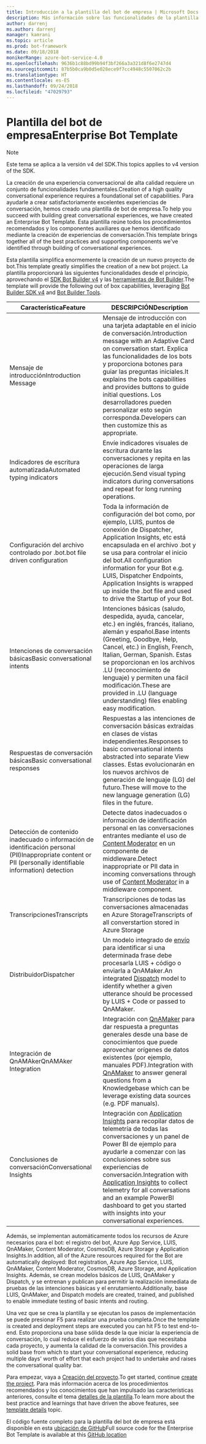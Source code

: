 ```yaml
---
title: Introducción a la plantilla del bot de empresa | Microsoft Docs
description: Más información sobre las funcionalidades de la plantilla del bot de empresa
author: darrenj
ms.author: darrenj
manager: kamrani
ms.topic: article
ms.prod: bot-framework
ms.date: 09/18/2018
monikerRange: azure-bot-service-4.0
ms.openlocfilehash: 9636b1c88bd99b94f3bf266a3a321d8f6e2747d4
ms.sourcegitcommit: 87b5b0ca9b0d5e028ece9f7cc4948c5507062c2b
ms.translationtype: HT
ms.contentlocale: es-ES
ms.lasthandoff: 09/24/2018
ms.locfileid: "47029793"
---
```

# <a name="enterprise-bot-template"></a><span data-ttu-id="f5252-103">Plantilla del bot de empresa</span><span class="sxs-lookup"><span data-stu-id="f5252-103">Enterprise Bot Template</span></span> 

> [!NOTE]
> <span data-ttu-id="f5252-104">Este tema se aplica a la versión v4 del SDK.</span><span class="sxs-lookup"><span data-stu-id="f5252-104">This topics applies to v4 version of the SDK.</span></span> 

<span data-ttu-id="f5252-105">La creación de una experiencia conversacional de alta calidad requiere un conjunto de funcionalidades fundamentales.</span><span class="sxs-lookup"><span data-stu-id="f5252-105">Creation of a high quality conversational experience requires a foundational set of capabilities.</span></span> <span data-ttu-id="f5252-106">Para ayudarle a crear satisfactoriamente excelentes experiencias de conversación, hemos creado una plantilla de bot de empresa.</span><span class="sxs-lookup"><span data-stu-id="f5252-106">To help you succeed with building great conversational experiences, we have created an Enterprise Bot Template.</span></span> <span data-ttu-id="f5252-107">Esta plantilla reúne todos los procedimientos recomendados y los componentes auxiliares que hemos identificado mediante la creación de experiencias de conversación.</span><span class="sxs-lookup"><span data-stu-id="f5252-107">This template brings together all of the best practices and supporting components we've identified through building of conversational experiences.</span></span> 

<span data-ttu-id="f5252-108">Esta plantilla simplifica enormemente la creación de un nuevo proyecto de bot.</span><span class="sxs-lookup"><span data-stu-id="f5252-108">This template greatly simplifies the creation of a new bot project.</span></span> <span data-ttu-id="f5252-109">La plantilla proporcionará las siguientes funcionalidades desde el principio, aprovechando el [SDK Bot Builder v4](https://github.com/Microsoft/botbuilder) y las [herramientas de Bot Builder](https://github.com/Microsoft/botbuilder-tools).</span><span class="sxs-lookup"><span data-stu-id="f5252-109">The template will provide the following out of box capabilities, leveraging [Bot Builder SDK v4](https://github.com/Microsoft/botbuilder) and [Bot Builder Tools](https://github.com/Microsoft/botbuilder-tools).</span></span>

<span data-ttu-id="f5252-110">Característica</span><span class="sxs-lookup"><span data-stu-id="f5252-110">Feature</span></span> | <span data-ttu-id="f5252-111">DESCRIPCIÓN</span><span class="sxs-lookup"><span data-stu-id="f5252-111">Description</span></span> |
------------ | -------------
<span data-ttu-id="f5252-112">Mensaje de introducción</span><span class="sxs-lookup"><span data-stu-id="f5252-112">Introduction Message</span></span> | <span data-ttu-id="f5252-113">Mensaje de introducción con una tarjeta adaptable en el inicio de conversación.</span><span class="sxs-lookup"><span data-stu-id="f5252-113">Introduction message with an Adaptive Card on conversation start.</span></span> <span data-ttu-id="f5252-114">Explica las funcionalidades de los bots y proporciona botones para guiar las preguntas iniciales.</span><span class="sxs-lookup"><span data-stu-id="f5252-114">It explains the bots capabilities and provides buttons to guide initial questions.</span></span> <span data-ttu-id="f5252-115">Los desarrolladores pueden personalizar esto según corresponda.</span><span class="sxs-lookup"><span data-stu-id="f5252-115">Developers can then customize this as appropriate.</span></span>
<span data-ttu-id="f5252-116">Indicadores de escritura automatizada</span><span class="sxs-lookup"><span data-stu-id="f5252-116">Automated typing indicators</span></span>  | <span data-ttu-id="f5252-117">Envíe indicadores visuales de escritura durante las conversaciones y repita en las operaciones de larga ejecución.</span><span class="sxs-lookup"><span data-stu-id="f5252-117">Send visual typing indicators during conversations and repeat for long running operations.</span></span>
<span data-ttu-id="f5252-118">Configuración del archivo controlado por .bot</span><span class="sxs-lookup"><span data-stu-id="f5252-118">.bot file driven configuration</span></span> | <span data-ttu-id="f5252-119">Toda la información de configuración del bot como, por ejemplo, LUIS, puntos de conexión de Dispatcher, Application Insights, etc está encapsulada en el archivo .bot y se usa para controlar el inicio del bot.</span><span class="sxs-lookup"><span data-stu-id="f5252-119">All configuration information for your Bot e.g. LUIS, Dispatcher Endpoints, Application Insights is wrapped up inside the .bot file and used to drive the Startup of your Bot.</span></span>
<span data-ttu-id="f5252-120">Intenciones de conversación básicas</span><span class="sxs-lookup"><span data-stu-id="f5252-120">Basic conversational intents</span></span>  | <span data-ttu-id="f5252-121">Intenciones básicas (saludo, despedida, ayuda, cancelar, etc.) en inglés, francés, italiano, alemán y español.</span><span class="sxs-lookup"><span data-stu-id="f5252-121">Base intents (Greeting, Goodbye, Help, Cancel, etc.) in English, French, Italian, German, Spanish.</span></span> <span data-ttu-id="f5252-122">Estas se proporcionan en los archivos .LU (reconocimiento de lenguaje) y permiten una fácil modificación.</span><span class="sxs-lookup"><span data-stu-id="f5252-122">These are provided in .LU (language understanding) files enabling easy modification.</span></span>
<span data-ttu-id="f5252-123">Respuestas de conversación básicas</span><span class="sxs-lookup"><span data-stu-id="f5252-123">Basic conversational responses</span></span>  | <span data-ttu-id="f5252-124">Respuestas a las intenciones de conversación básicas extraídas en clases de vistas independientes.</span><span class="sxs-lookup"><span data-stu-id="f5252-124">Responses to basic conversational intents abstracted into separate View classes.</span></span> <span data-ttu-id="f5252-125">Estas evolucionarán en los nuevos archivos de generación de lenguaje (LG) del futuro.</span><span class="sxs-lookup"><span data-stu-id="f5252-125">These will move to the new language generation (LG) files in the future.</span></span>
<span data-ttu-id="f5252-126">Detección de contenido inadecuado o información de identificación personal (PII)</span><span class="sxs-lookup"><span data-stu-id="f5252-126">Inappropriate content or PII (personally identifiable information) detection</span></span>  |<span data-ttu-id="f5252-127">Detecte datos inadecuados o información de identificación personal en las conversaciones entrantes mediante el uso de [Content Moderator](https://azure.microsoft.com/en-us/services/cognitive-services/content-moderator/) en un componente de middleware.</span><span class="sxs-lookup"><span data-stu-id="f5252-127">Detect inappropriate or PII data in incoming conversations through use of [Content Moderator](https://azure.microsoft.com/en-us/services/cognitive-services/content-moderator/) in a middleware component.</span></span>
<span data-ttu-id="f5252-128">Transcripciones</span><span class="sxs-lookup"><span data-stu-id="f5252-128">Transcripts</span></span>  | <span data-ttu-id="f5252-129">Transcripciones de todas las conversaciones almacenadas en Azure Storage</span><span class="sxs-lookup"><span data-stu-id="f5252-129">Transcripts of all converstartion stored in Azure Storage</span></span>
<span data-ttu-id="f5252-130">Distribuidor</span><span class="sxs-lookup"><span data-stu-id="f5252-130">Dispatcher</span></span> | <span data-ttu-id="f5252-131">Un modelo integrado de [envío](https://docs.microsoft.com/en-us/azure/bot-service/bot-builder-tutorial-dispatch?view=azure-bot-service-4.0&tabs=csaddref%2Ccsbotconfig) para identificar si una determinada frase debe procesarla LUIS + código o enviarla a QnAMaker.</span><span class="sxs-lookup"><span data-stu-id="f5252-131">An integrated [Dispatch](https://docs.microsoft.com/en-us/azure/bot-service/bot-builder-tutorial-dispatch?view=azure-bot-service-4.0&tabs=csaddref%2Ccsbotconfig) model to identify whether a given utterance should be processed by LUIS + Code or passed to QnAMaker.</span></span>
<span data-ttu-id="f5252-132">Integración de QnAMAker</span><span class="sxs-lookup"><span data-stu-id="f5252-132">QnAMAker Integration</span></span>  | <span data-ttu-id="f5252-133">Integración con [QnAMaker](https://www.qnamaker.ai) para dar respuesta a preguntas generales desde una base de conocimientos que puede aprovechar orígenes de datos existentes (por ejemplo, manuales PDF).</span><span class="sxs-lookup"><span data-stu-id="f5252-133">Integration with [QnAMaker](https://www.qnamaker.ai) to answer general questions from a Knowledgebase which can be leverage existing data sources (e.g. PDF manuals).</span></span>
<span data-ttu-id="f5252-134">Conclusiones de conversación</span><span class="sxs-lookup"><span data-stu-id="f5252-134">Conversational Insights</span></span>  | <span data-ttu-id="f5252-135">Integración con [Application Insights](https://azure.microsoft.com/en-gb/services/application-insights/) para recopilar datos de telemetría de todas las conversaciones y un panel de Power BI de ejemplo para ayudarle a comenzar con las conclusiones sobre sus experiencias de conversación.</span><span class="sxs-lookup"><span data-stu-id="f5252-135">Integration with [Application Insights](https://azure.microsoft.com/en-gb/services/application-insights/) to collect telemetry for all conversations and an example PowerBI dashboard to get you started with insights into your conversational experiences.</span></span>

<span data-ttu-id="f5252-136">Además, se implementan automáticamente todos los recursos de Azure necesarios para el bot: el registro del bot, Azure App Service, LUIS, QnAMaker, Content Moderator, CosmosDB, Azure Storage y Application Insights.</span><span class="sxs-lookup"><span data-stu-id="f5252-136">In addition, all of the Azure resources required for the Bot are automatically deployed: Bot registration, Azure App Service, LUIS, QnAMaker, Content Moderator, CosmosDB, Azure Storage, and Application Insights.</span></span> <span data-ttu-id="f5252-137">Además, se crean modelos básicos de LUIS, QnAMaker y Dispatch, y se entrenan y publican para permitir la realización inmediata de pruebas de las intenciones básicas y el enrutamiento.</span><span class="sxs-lookup"><span data-stu-id="f5252-137">Additionally, base LUIS, QnAMaker, and Dispatch models are created, trained, and published to enable immediate testing of basic intents and routing.</span></span>

<span data-ttu-id="f5252-138">Una vez que se crea la plantilla y se ejecutan los pasos de implementación se puede presionar F5 para realizar una prueba completa.</span><span class="sxs-lookup"><span data-stu-id="f5252-138">Once the template is created and deployment steps are executed you can hit F5 to test end-to-end.</span></span> <span data-ttu-id="f5252-139">Esto proporciona una base sólida desde la que iniciar la experiencia de conversación, lo cual reduce el esfuerzo de varios días que necesitaba cada proyecto, y aumenta la calidad de la conversación.</span><span class="sxs-lookup"><span data-stu-id="f5252-139">This provides a solid base from which to start your conversational experience, reducing multiple days' worth of effort that each project had to undertake and raises the conversational quality bar.</span></span>

<span data-ttu-id="f5252-140">Para empezar, vaya a [Creación del proyecto](bot-builder-enterprise-template-create-project.md).</span><span class="sxs-lookup"><span data-stu-id="f5252-140">To get started, continue [create the project](bot-builder-enterprise-template-create-project.md).</span></span> <span data-ttu-id="f5252-141">Para más información acerca de los procedimientos recomendados y los conocimientos que han impulsado las características anteriores, consulte el tema [detalles de la plantilla](bot-builder-enterprise-template-overview-detail.md).</span><span class="sxs-lookup"><span data-stu-id="f5252-141">To learn more about the best practice and learnings that have driven the above features, see [template details](bot-builder-enterprise-template-overview-detail.md) topic.</span></span> 

<span data-ttu-id="f5252-142">El código fuente completo para la plantilla del bot de empresa está disponible en esta [ubicación de GitHub](https://github.com/Microsoft/AI/tree/master/templates/Enterprise-Template)</span><span class="sxs-lookup"><span data-stu-id="f5252-142">Full source code for the Enterprise Bot Template is available at this [GitHub location](https://github.com/Microsoft/AI/tree/master/templates/Enterprise-Template)</span></span>
